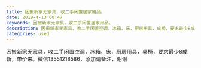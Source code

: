 ```yaml
---
title: 因搬新家无家具，收二手闲置居家用品。
date: 2019-4-13 00:47
keywords: 因搬新家无家具，收二手闲置居家用品。
description: 因搬新家无家具，收二手闲置空调，冰箱，床，厨房用具，桌椅，要求最少8成新，带价来。微信13551218586，添加请备注，谢谢
categories: used
---
```

<td class="t_f" id="postmessage_3479920">

因搬新家无家具，收二手闲置空调，冰箱，床，厨房用具，桌椅，要求最少8成新，带价来。微信13551218586，添加请备注，谢谢<br/>
</td>
